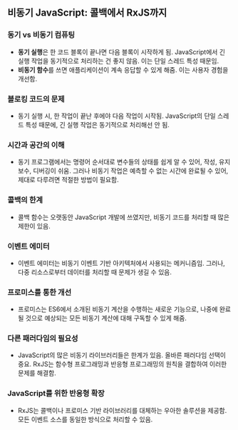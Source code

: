 ## 비동기 JavaScript: 콜백에서 RxJS까지

### 동기 vs 비동기 컴퓨팅

- **동기 실행**은 한 코드 블록이 끝나면 다음 블록이 시작하게 됨. JavaScript에서 긴 실행 작업을 동기적으로 처리하는 건 좋지 않음. 이는 단일 스레드 특성 때문임.
- **비동기 함수**를 쓰면 애플리케이션이 계속 응답할 수 있게 해줌. 이는 사용자 경험을 개선함.

### 블로킹 코드의 문제

- 동기 실행 시, 한 작업이 끝난 후에야 다음 작업이 시작됨. JavaScript의 단일 스레드 특성 때문에, 긴 실행 작업은 동기적으로 처리해선 안 됨.

### 시간과 공간의 이해

- 동기 프로그램에서는 명령어 순서대로 변수들의 상태를 쉽게 알 수 있어, 작성, 유지보수, 디버깅이 쉬움. 그러나 비동기 작업은 예측할 수 없는 시간에 완료될 수 있어, 제대로 다루려면 적절한 방법이 필요함.

### 콜백의 한계

- 콜백 함수는 오랫동안 JavaScript 개발에 쓰였지만, 비동기 코드를 처리할 때 많은 제한이 있음.

### 이벤트 에미터

- 이벤트 에미터는 비동기 이벤트 기반 아키텍처에서 사용되는 메커니즘임. 그러나, 다중 리소스로부터 데이터를 처리할 때 문제가 생길 수 있음.

### 프로미스를 통한 개선

- 프로미스는 ES6에서 소개된 비동기 계산을 수행하는 새로운 기능으로, 나중에 완료될 것으로 예상되는 모든 비동기 계산에 대해 구독할 수 있게 해줌.

### 다른 패러다임의 필요성

- JavaScript의 많은 비동기 라이브러리들은 한계가 있음. 올바른 패러다임 선택이 중요. RxJS는 함수형 프로그래밍과 반응형 프로그래밍의 원칙을 결합하여 이러한 문제를 해결함.

### JavaScript를 위한 반응형 확장

- RxJS는 콜백이나 프로미스 기반 라이브러리를 대체하는 우아한 솔루션을 제공함. 모든 이벤트 소스를 동일한 방식으로 처리할 수 있음.
